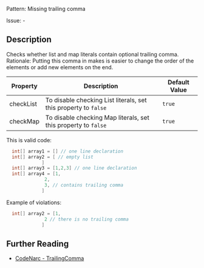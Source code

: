 Pattern: Missing trailing comma

Issue: -

## Description

Checks whether list and map literals contain optional trailing comma. Rationale: Putting this comma in makes is easier to change the order of the elements or add new elements on the end.

| **Property** | **Description**                                                 | **Default Value** |
| --- | --- | --- |
| checkList    | To disable checking List literals, set this property to `false` | `true`            |
| checkMap     | To disable checking Map literals, set this property to `false`  | `true`            |

This is valid code:

``` groovy
  int[] array1 = [] // one line declaration
  int[] array2 = [ // empty list
             ]
  int[] array3 = [1,2,3] // one line declaration
  int[] array4 = [1,
              2,
              3, // contains trailing comma
             ]
```

Example of violations:

``` groovy
  int[] array2 = [1,
              2 // there is no trailing comma
             ]
```

## Further Reading

* [CodeNarc - TrailingComma](https://codenarc.github.io/CodeNarc/codenarc-rules-convention.html#trailingcomma-rule)